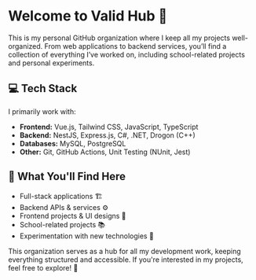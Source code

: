 # Welcome to Valid Hub 🚀
This is my personal GitHub organization where I keep all my projects well-organized. From web applications to backend services, you’ll find a collection of everything I’ve worked on, including school-related projects and personal experiments.

## 💻 Tech Stack
I primarily work with:

- **Frontend:** Vue.js, Tailwind CSS, JavaScript, TypeScript
- **Backend:** NestJS, Express.js, C#, .NET, Drogon (C++)
- **Databases:** MySQL, PostgreSQL
- **Other:** Git, GitHub Actions, Unit Testing (NUnit, Jest)

## 📂 What You'll Find Here
- Full-stack applications 🏗️
- Backend APIs & services ⚙️
- Frontend projects & UI designs 🎨
- School-related projects 📚
- Experimentation with new technologies 🧪


This organization serves as a hub for all my development work, keeping everything structured and accessible. If you're interested in my projects, feel free to explore! 🚀

